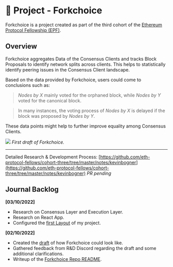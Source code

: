# 🍴 Project - Forkchoice

Forkchoice is a project created as part of the third cohort of the [Ethereum Protocol Fellowship (EPF)](https://github.com/eth-protocol-fellows/cohort-three/blob/master/program-guide/program-details.md).

## Overview

Forkchoice aggregates Data of the Consensus Clients and tracks Block Proposals to identify network splits across clients. This helps to statistically identify peering issues in the Consensus Client landscape.

Based on the data provided by Forkchoice, users could come to conclusions such as:

> *Nodes by X* mainly voted for the orphaned block, while *Nodes by Y* voted for the canonical block.

> In many instances, the voting process of *Nodes by X* is delayed if the block was proposed by *Nodes by Y*.

These data points might help to further improve equality among Consensus Clients.


![](https://user-images.githubusercontent.com/114221396/193452397-19a40781-27bc-4218-b08c-5a42183c37e2.png)
*First draft of Forkchoice.*

---

Detailed Research & Development Process: [https://github.com/eth-protocol-fellows/cohort-three/tree/master/notes/kevinbogner](https://github.com/eth-protocol-fellows/cohort-three/tree/master/notes/kevinbogner) *PR pending*

## Journal Backlog

**[03/10/2022]**
- Research on Consensus Layer and Execution Layer.
- Research on React App.
- Configured the [first Layout](https://user-images.githubusercontent.com/114221396/193584634-08d56cbd-1fa8-4164-84b2-9420c6287cb5.png) of my project.

**[02/10/2022]**
- Created the [draft](https://user-images.githubusercontent.com/114221396/193452397-19a40781-27bc-4218-b08c-5a42183c37e2.png) of how Forkchoice could look like.
- Gathered feedback from R&D Discord regarding the draft and some additional clarifications.
- Writeup of the [Forkchoice Repo README](https://github.com/kevinbogner/forkchoice-epf).
